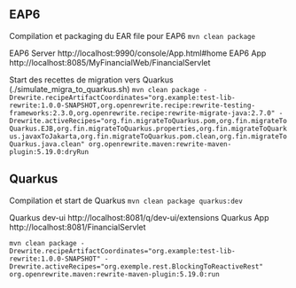 EAP6
----

Compilation et packaging du EAR file pour EAP6
`mvn clean package`

EAP6 Server
http://localhost:9990/console/App.html#home
EAP6 App
http://localhost:8085/MyFinancialWeb/FinancialServlet

Start des recettes de migration vers Quarkus (./simulate_migra_to_quarkus.sh)
`mvn clean package -Drewrite.recipeArtifactCoordinates="org.example:test-lib-rewrite:1.0.0-SNAPSHOT,org.openrewrite.recipe:rewrite-testing-frameworks:2.3.0,org.openrewrite.recipe:rewrite-migrate-java:2.7.0" -Drewrite.activeRecipes="org.fin.migrateToQuarkus.pom,org.fin.migrateToQuarkus.EJB,org.fin.migrateToQuarkus.properties,org.fin.migrateToQuarkus.javaxToJakarta,org.fin.migrateToQuarkus.pom.clean,org.fin.migrateToQuarkus.java.clean" org.openrewrite.maven:rewrite-maven-plugin:5.19.0:dryRun`


Quarkus
----

Compilation et start de Quarkus
`mvn clean package quarkus:dev`

Quarkus dev-ui
http://localhost:8081/q/dev-ui/extensions
Quarkus App
http://localhost:8081/FinancialServlet

`mvn clean package -Drewrite.recipeArtifactCoordinates="org.example:test-lib-rewrite:1.0.0-SNAPSHOT" -Drewrite.activeRecipes="org.exemple.rest.BlockingToReactiveRest" org.openrewrite.maven:rewrite-maven-plugin:5.19.0:run`